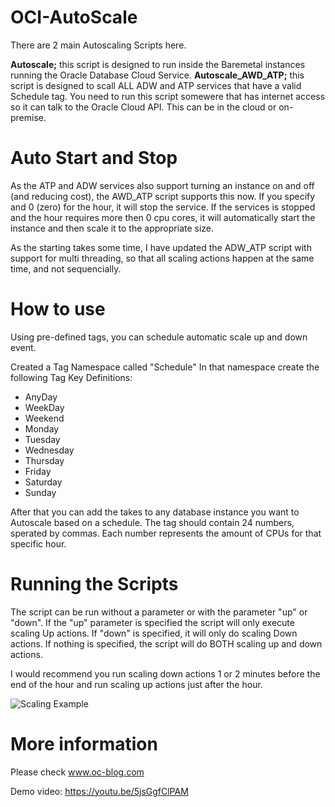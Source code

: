 # OCI-AutoScale
There are 2 main Autoscaling Scripts here.

**Autoscale;** this script is designed to run inside the Baremetal instances running the Oracle Database Cloud Service.
**Autoscale_AWD_ATP;** this script is designed to scall ALL ADW and ATP services that have a valid Schedule tag. You need to run this script somewere that has internet access so it can talk to the Oracle Cloud API. This can be in the cloud or on-premise.

# Auto Start and Stop
As the ATP and ADW services also support turning an instance on and off (and reducing cost), the AWD_ATP script supports this now.
If you specify and 0 (zero) for the hour, it will stop the service. If the services is stopped and the hour requires more then 0 cpu
cores, it will automatically start the instance and then scale it to the appropriate size.

As the starting takes some time, I have updated the ADW_ATP script with support for multi threading, so that all scaling actions happen at the same time, and not sequencially.

# How to use
Using pre-defined tags, you can schedule automatic scale up and down event.

Created a Tag Namespace called "Schedule"
In that namespace create the following Tag Key Definitions:
- AnyDay
- WeekDay
- Weekend
- Monday
- Tuesday
- Wednesday
- Thursday
- Friday
- Saturday
- Sunday

After that you can add the takes to any database instance you want to Autoscale based on a schedule. The tag should contain 24 numbers, sperated by commas. Each number represents the amount of CPUs for that specific hour.

# Running the Scripts
The script can be run without a parameter or with the parameter "up" or "down". If the "up" parameter is specified the script will only execute scaling Up actions. If "down" is specified, it will only do scaling Down actions. If nothing is specified, the script will do BOTH scaling up and down actions.

I would recommend you run scaling down actions 1 or 2 minutes before the end of the hour and run scaling up actions just after the hour.

![Scaling Example](https://www.oc-blog.com/wp-content/uploads/2018/09/atp_scale-1024x445.png)

# More information
Please check www.oc-blog.com

Demo video: https://youtu.be/5jsGgfClPAM
